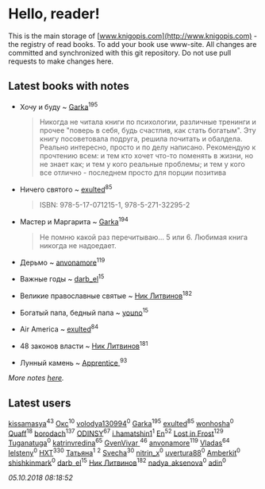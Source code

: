 # Hello, reader!
This is the main storage of [www.knigopis.com](http://www.knigopis.com) - the registry of read books.
To add your book use www-site. All changes are committed and synchronized with this git repository.
Do not use pull requests to make changes here.


## Latest books with notes
* Хочу и буду ~ [Garka](users/115/115753719718250012620-google)<sup>195</sup>
    > Никогда не читала книги по психологии, различные тренинги и прочее "поверь в себя, будь счастлив, как стать богатым". Эту книгу посоветовала подруга, решила почитать и обалдела. Реально интересно, просто и по делу написано. Рекомендую к прочтению всем: и тем кто хочет что-то поменять в жизни, но не знает как; и тем у кого реальные проблемы; и тем у кого все отлично - последнем просто для порции позитива

* Ничего святого ~ [exulted](users/100/100599204551896265722-google)<sup>85</sup>
    > ISBN: 978-5-17-071215-1, 978-5-271-32295-2

* Мастер и Маргарита ~ [Garka](users/115/115753719718250012620-google)<sup>194</sup>
    > Не помню какой раз перечитываю... 5 или 6. Любимая книга никогда не надоедает.

* Дерьмо ~ [anvonamore](users/595/5957175-vkontakte)<sup>119</sup>

* Важные годы ~ [darb_el](users/184/184135339-vkontakte)<sup>15</sup>

* Великие православные святые ~ [Ник Литвинов](users/241/241974816-vkontakte)<sup>182</sup>

* Богатый папа, бедный папа ~ [youno](users/302/302928912-vkontakte)<sup>15</sup>

* Air America ~ [exulted](users/100/100599204551896265722-google)<sup>84</sup>

* 48 законов власти ~ [Ник Литвинов](users/241/241974816-vkontakte)<sup>181</sup>

* Лунный камень ~ [Apprentice ](users/528/52821952-vkontakte)<sup>93</sup>


_More notes [here](latest_books_with_notes.md)._


## Latest users
[kissamasya](users/684/68439978-vkontakte)<sup>43</sup> 
[Окс](users/102/102536471289425216982-google)<sup>10</sup> 
[volodya130994](users/392/39260715-vkontakte)<sup>0</sup> 
[Garka](users/115/115753719718250012620-google)<sup>195</sup> 
[exulted](users/100/100599204551896265722-google)<sup>85</sup> 
[wonhosha](users/623/62393441-vkontakte)<sup>0</sup> 
[Quaff](users/122/12267158-vkontakte)<sup>18</sup> 
[borodach](users/157/15706320-vkontakte)<sup>137</sup> 
[ODINSY](users/100/100978570902186865324-google)<sup>67</sup> 
[i.hamatshin1](users/348/348527473-vkontakte)<sup>1</sup> 
[En](users/333/333646551-vkontakte)<sup>52</sup> 
[Lost in Frost](users/103/103293621948650602575-google)<sup>129</sup> 
[Tuganatuga](users/596/59644626-vkontakte)<sup>0</sup> 
[katrinvredina](users/233/2336755-vkontakte)<sup>65</sup> 
[GvenVivar ](users/158/158266434925901-facebook)<sup>46</sup> 
[anvonamore](users/595/5957175-vkontakte)<sup>119</sup> 
[Vladas](users/107/107621344637148469804-google)<sup>64</sup> 
[lelsteny](users/163/163047065-vkontakte)<sup>0</sup> 
[HXT](users/100/100002563462782-facebook)<sup>330</sup> 
[Татьяна](users/114/114821747301663688800-google)<sup>1</sup> 
[](users/140/140020294-vkontakte)<sup>2</sup> 
[Svecha](users/118/118041836581529110049-google)<sup>30</sup> 
[nitrin_x](users/122/122404030-vkontakte)<sup>0</sup> 
[uvertura88](users/514/5146266-vkontakte)<sup>0</sup> 
[Amberkit](users/226/2262103690484511-facebook)<sup>0</sup> 
[shishkinmark](users/270/2709231-vkontakte)<sup>0</sup> 
[darb_el](users/184/184135339-vkontakte)<sup>15</sup> 
[Ник Литвинов](users/241/241974816-vkontakte)<sup>182</sup> 
[nadya_aksenova](users/295/295951913-vkontakte)<sup>0</sup> 
[adin](users/348/348471867-vkontakte)<sup>0</sup> 


_05.10.2018 08:18:52_
